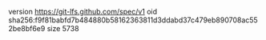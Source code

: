 version https://git-lfs.github.com/spec/v1
oid sha256:f9f81babfd7b484880b58162363811d3ddabd37c479eb890708ac552be8bf6e9
size 5738
